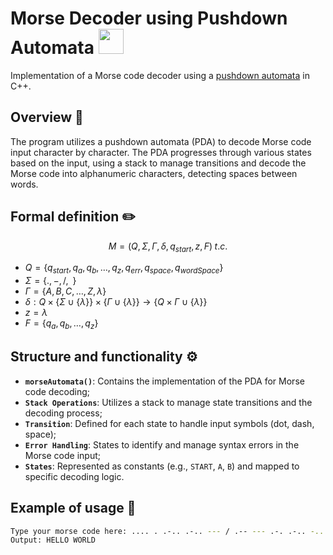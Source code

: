 # Morse Decoder using Pushdown Automata <img src="https://media.giphy.com/media/U22HxRRRXQDHrRwxz7/giphy.gif" width="40"/>


Implementation of a Morse code decoder using a [pushdown automata](https://en.wikipedia.org/wiki/Pushdown_automaton) in C++.

## Overview 👀

The program utilizes a pushdown automata (PDA) to decode Morse code input character by character. The PDA progresses through various states based on the input, using a stack to manage transitions and decode the Morse code into alphanumeric characters, detecting spaces between words.

## Formal definition ✏️

$$
M = (Q, \Sigma, \Gamma, \delta, q_{start}, z, F) \; t.c.
$$

* $Q = \{q_{start}, q_a, q_b, \dots, q_{z}, q_{err}, q_{space}, q_{wordSpace}\}$
* $\Sigma = \{., -, /, \; \;\}$
* $\Gamma = \{A, B, C, \dots, Z, \lambda \}$
* $\delta : Q \times \{ \Sigma \cup \{\lambda\}\} \times \{\Gamma \cup \{\lambda\}\} \rightarrow \{Q \times \Gamma  \cup \{\lambda\} \}$
* $z = \lambda$
* $F = \{q_a, q_b, \dots, q_z\}$

## Structure and functionality ⚙️

- **`morseAutomata()`**: Contains the implementation of the PDA for Morse code decoding;
- **`Stack Operations`**: Utilizes a stack to manage state transitions and the decoding process;
- **`Transition`**: Defined for each state to handle input symbols (dot, dash, space);
- **`Error Handling`**: States to identify and manage syntax errors in the Morse code input;
- **`States`**: Represented as constants (e.g., `START`, `A`, `B`) and mapped to specific decoding logic.

## Example of usage 💪

```bash
Type your morse code here: .... . .-.. .-.. --- / .-- --- .-. .-.. -..
Output: HELLO WORLD
```
